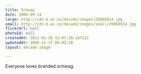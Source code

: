 ```yaml
---
title: Schwag
date: 2006-09-14
large: http://cdn.m.ac.nz/decade/images/20060914.jpg
small: http://cdn.m.ac.nz/decade/images/small/20060914.jpg
flickrUrl: null
photoId: null
createdAt: 2011-01-30 11:07:20.147122
updatedAt: 2006-11-17 06:02:28
layout: decade-image

---
```

Everyone loves branded schwag.
